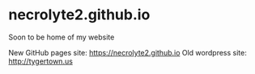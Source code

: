 # necrolyte2.github.io

Soon to be home of my website

New GitHub pages site: https://necrolyte2.github.io
Old wordpress site: http://tygertown.us
